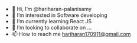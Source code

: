 - 👋 Hi, I’m @hariharan-palanisamy
- 👀 I’m interested in Software developing
- 🌱 I’m currently learning React JS
- 💞️ I’m looking to collaborate on ...
- 📫 How to reach me hariharan170911@gmail.com

<!---
hariharan-palanisamy/hariharan-palanisamy is a ✨ special ✨ repository because its `README.md` (this file) appears on your GitHub profile.
You can click the Preview link to take a look at your changes.
--->
